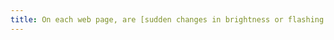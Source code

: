 ```yaml
---
title: On each web page, are [sudden changes in brightness or flashing effects](#sudden-change-in-brightness-or-flashing-effect) used correctly?
---
```

